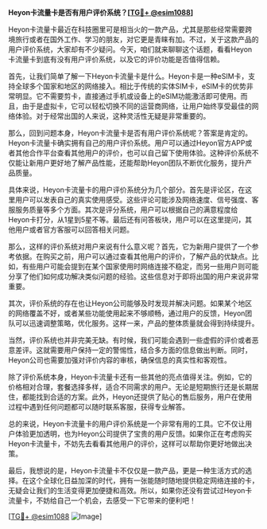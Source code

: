 **Heyon卡流量卡是否有用户评价系统？[[TG💪+ @esim1088](https://t.me/s/esim1088)]**

Heyon卡流量卡最近在科技圈里可是相当火的一款产品，尤其是那些经常需要跨境旅行或者在国外工作、学习的朋友，对它更是青睐有加。不过，关于这款产品的用户评价系统，大家却有不少疑问。今天，咱们就来聊聊这个话题，看看Heyon卡流量卡到底有没有用户评价系统，以及它的评价功能是否值得信赖。

首先，让我们简单了解一下Heyon卡流量卡是什么。Heyon卡是一种eSIM卡，支持全球多个国家和地区的网络接入。相比于传统的实体SIM卡，eSIM卡的优势非常明显。它不需要剪卡，直接通过手机或设备上的eSIM功能激活即可使用。而且，由于是虚拟卡，它可以轻松切换不同的运营商网络，让用户始终享受最佳的网络体验。对于经常出国的人来说，这种灵活性无疑是非常重要的。

那么，回到问题本身，Heyon卡流量卡是否有用户评价系统呢？答案是肯定的。Heyon卡流量卡确实拥有自己的用户评价系统。用户可以通过Heyon官方APP或者其他合作平台查看其他用户的评价，也可以自己留下使用体验。这种评价系统不仅能让新用户更好地了解产品性能，还能帮助Heyon团队不断优化服务，提升产品质量。

具体来说，Heyon卡流量卡的用户评价系统分为几个部分。首先是评论区，在这里用户可以发表自己的真实使用感受。这些评论可能涉及网络速度、信号强度、客服服务质量等多个方面。其次是评分系统，用户可以根据自己的满意程度给Heyon卡打分，从1星到5星不等。最后还有问答板块，用户可以在这里提问，其他用户或者官方客服可以回答相关问题。

那么，这样的评价系统对用户来说有什么意义呢？首先，它为新用户提供了一个参考依据。在购买之前，用户可以通过查看其他用户的评价，了解产品的优缺点。比如，有些用户可能会提到在某个国家使用时网络连接不稳定，而另一些用户则可能分享了他们如何成功解决类似问题的经验。这些信息对于即将出国的用户来说非常重要。

其次，评价系统的存在也让Heyon公司能够及时发现并解决问题。如果某个地区的网络覆盖不好，或者某些功能使用起来不够顺畅，通过用户的反馈，Heyon团队可以迅速调整策略，优化服务。这样一来，产品的整体质量就会得到持续提升。

当然，评价系统也并非完美无缺。有时候，我们可能会遇到一些虚假的评价或者恶意差评。这就需要用户保持一定的警惕性，结合多方面的信息做出判断。同时，Heyon公司也需要加强对评价内容的审核，确保信息的真实性和客观性。

除了评价系统本身，Heyon卡流量卡还有一些其他的亮点值得关注。例如，它的价格相对合理，套餐选择多样，适合不同需求的用户。无论是短期旅行还是长期居住，都能找到合适的方案。此外，Heyon还提供了贴心的售后服务，用户在使用过程中遇到任何问题都可以随时联系客服，获得专业解答。

总的来说，Heyon卡流量卡的用户评价系统是一个非常有用的工具。它不仅让用户体验更加透明，也为Heyon公司提供了宝贵的用户反馈。如果你正在考虑购买Heyon卡流量卡，不妨先去看看其他用户的评价，这样可以帮助你更好地做出决策。

最后，我想说的是，Heyon卡流量卡不仅仅是一款产品，更是一种生活方式的选择。在这个全球化日益加深的时代，拥有一张能随时随地提供稳定网络连接的卡，无疑会让我们的生活变得更加便捷和高效。所以，如果你还没有尝试过Heyon卡流量卡，不妨给自己一个机会，去感受一下它带来的便利吧！

[[TG💪+ @esim1088](https://t.me/s/esim1088) ![Image](https://i.postimg.cc/4NQfJmqS/Snipaste-2025-05-13-00-14-12.png)]